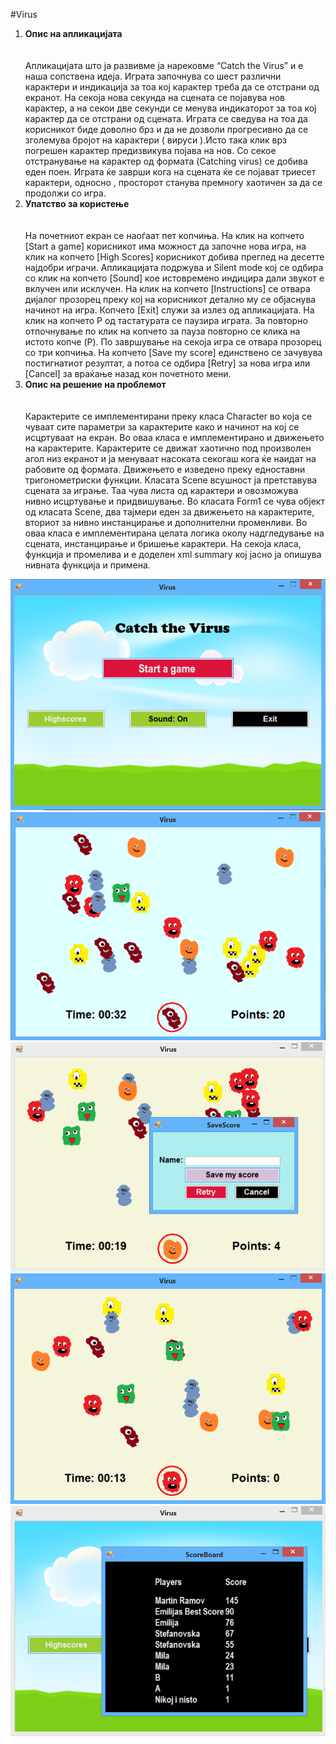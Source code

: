#Virus
<ol>
<li style="font-color:gray"><strong>Опис на апликацијата</strong></li></br></br>
Апликацијата што ја развивме ја нарековме “Catch the Virus” и е наша сопствена идеја. Играта започнува со шест различни карактери и индикација за тоа кој карактер треба да се отстрани од екранот. На секоја нова секунда на сцената се појавува нов карактер, а на секои две секунди се менува индикаторот за тоа кој карактер да се отстрани од сцената. Играта се сведува на тоа да корисникот биде доволно брз и да не дозволи прогресивно да се зголемува бројот на карактери ( вируси ).Исто така клик врз погрешен карактер предизвикува појава на нов. Со секое отстранување на карактер од формата (Catching virus) се добива еден поен.  Играта ќе заврши кога на сцената ќе се појават триесет карактери, односно , просторот станува премногу хаотичен за да се продолжи со игра.

<li><strong>Упатство за користење</strong></li></br></br>
На почетниот екран се наоѓаат пет копчиња. На клик на копчето [Start a game]      корисникот има можност да започне нова игра, на клик на копчето [High Scores] корисникот добива преглед на десетте најдобри играчи. Апликацијата подржува и Silent mode кој се одбира со клик на копчето [Sound] кое истовремено индицира дали звукот е вклучен или исклучен. На клик на копчето [Instructions] се отвара дијалог прозорец преку кој на корисникот детално му се објаснува начинот на игра. Копчето [Еxit] служи за излез од апликацијата. На клик на копчето P од тастатурата се паузира играта. За повторно отпочнување по клик на копчето за пауза повторно се клика на истото копче (P).
По завршување на секоја игра се отвара прозорец со три копчиња. На копчето [Save my score] единствено се зачувува постигнатиот резултат, а потоа се одбира [Retry] за нова игра или [Cancel] за враќање назад кон почетното мени.

<li><strong>Опис на решение на проблемот</strong></li></br></br>
Карактерите се имплементирани преку класа Character во која се чуваат сите параметри за карактерите како и начинот на кој се исцртуваат на екран. Во оваа класа е имплементирано и движењето на карактерите. Карактерите се движат хаотично под произволен агол низ екранот и ја менуваат насоката секогаш кога ќе наидат на рабовите од формата. Движењето е изведено преку едноставни тригонометриски функции.
Класата Scene всушност ја претставува сцената за играње. Таа чува листа од карактери и овозможува нивно исцртување и придвишување.
Во класата Form1 се чува објект од класата Scene, два тајмери  еден за движењето на карактерите, вториот за нивно инстанцирање и дополнителни променливи. Во оваа класа е имплементирана целата логика околу надгледување на сцената, инстанцирање и бришење карактери.
На секоја класа, функција и промелива и е доделен xml summary  кој јасно ја опишува нивната функција и примена.
</ol>
<p align="center">
  <img src="Screenshots\Pocetno meni.png"/>
  <img src="Screenshots\colorchange.png"/>
  <img src="Screenshots\ending dialog.png"/>
  <img src="Screenshots\igra.png"/>
  <img src="Screenshots\score board.png"/>
</p>
